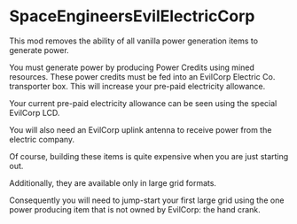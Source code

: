# SpaceEngineersEvilElectricCorp
This mod removes the ability of all vanilla power generation items to generate power.

You must generate power by producing Power Credits using mined resources. These power credits must be fed into 
an EvilCorp Electric Co. transporter box. This will increase your pre-paid electricity allowance. 

Your current pre-paid electricity allowance can be seen using the special EvilCorp LCD.

You will also need an EvilCorp uplink antenna to receive power from the electric company.

Of course, building these items is quite expensive when you are just starting out.

Additionally, they are available only in large grid formats.

Consequently you will need to jump-start your first large grid using the one power producing item that is 
not owned by EvilCorp: the hand crank.
